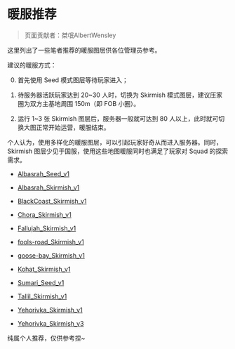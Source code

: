 # 暖服推荐

> 页面贡献者：桀氓AlbertWensley

这里列出了一些笔者推荐的暖服图层供各位管理员参考。

建议的暖服方式：

0. 首先使用 Seed 模式图层等待玩家进入；

0. 待服务器活跃玩家达到 20~30 人时，切换为 Skirmish 模式图层，建议压家圈为双方主基地周围 150m（即 FOB 小圈）。

0. 运行 1~3 张 Skirmish 图层后，服务器一般就可达到 80 人以上，此时就可切换大图正常开始运营，暖服结束。

个人认为，使用多样化的暖服图层，可以引起玩家好奇从而进入服务器。同时，Skirmish 图层少见于国服，使用这些地图暖服同时也满足了玩家对 Squad 的探索需求。

- [Albasrah_Seed_v1](/map/al-basrah/#al-basrah-seed-v1)

- [Albasrah_Skirmish_v1](/map/al-basrah/#al-basrah-skirmish-v1)

- [BlackCoast_Skirmish_v1](/map/black-coast/#black-coast-skirmish-v1)

- [Chora_Skirmish_v1](/map/chora/#chora-skirmish-v1)

- [Fallujah_Skirmish_v1](/map/fallujah/#fallujah-skirmish-v1)

- [fools-road_Skirmish_v1](/map/fools-road/#fools-road-skirmish-v1)

- [goose-bay_Skirmish_v1](/map/goose-bay/#goose-bay-skirmish-v1)

- [Kohat_Skirmish_v1](/map/kohat_toi/#kohat-toi-skirmish-v1)

- [Sumari_Seed_v1](/map/sumari_bala/#sumari-bala-seed-v1)

- [Tallil_Skirmish_v1](/map/tallil-outskirts/#tallil-outskirts-seed-v1)

- [Yehorivka_Skirmish_v1](/map/yehorivka/#yehorivka-skirmish-v1)

- [Yehorivka_Skirmish_v3](/map/yehorivka/#yehorivka-skirmish-v3)

纯属个人推荐，仅供参考捏~